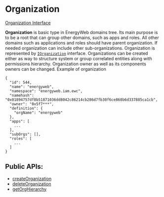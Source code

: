 # Organization

[Organization Interface](../api/interfaces/modules_domains.IOrganization.md)

**Organization** is basic type in EnergyWeb domains tree. Its main purpose is to be a root that can group other domains, such as apps and roles. All other domains such as applications and roles should have parent organization. If needed organization can include other sub-organizations. Organization is represented by [`IOrganization`](../api/interfaces/modules_domains.IOrganization.md) interface. Organizations can be created either as way to structure system or group correlated entities along with permissions hierarchy. Organization owner as well as its components owners can be changed. Example of organization

```
{
  "id": 544,
  "name": "energyweb",
  "namespace": "energyweb.iam.ewc",
  "namehash": "0x01894757df8b51871036dd8042c86214cb286d7fb30f6ce868b6d337885ca1cb",
  "owner": "0x5f7***",
  "definition": {
    "orgName": "energyweb"
  },
  "apps": [
    ...
  ],
  "subOrgs": [],
  "roles": [
    ...
  ]
}
```

## Public APIs:

- [createOrganization](../api/classes/modules_domains.DomainsService.md#createorganization)
- [deleteOrganization](../api/classes/modules_domains.DomainsService.md#deleteorganization)
- [getOrgHierarchy](../api/classes/modules_domains.DomainsService.md#getorghierarchy)

